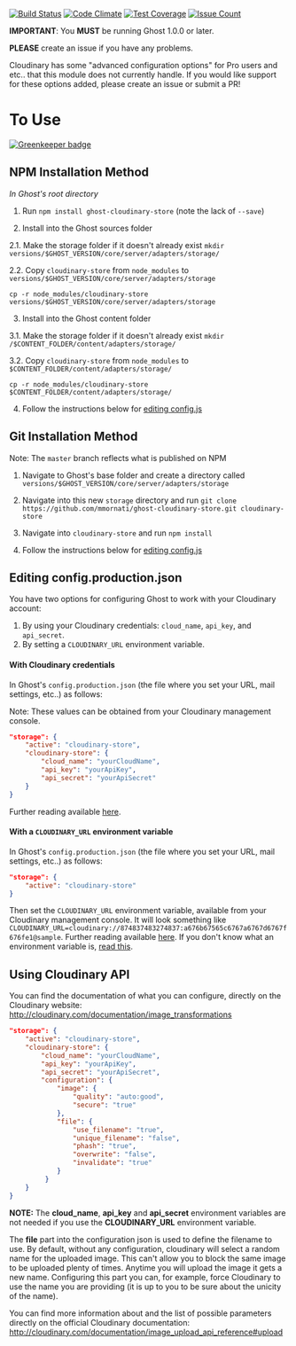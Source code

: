 [![Build Status](https://travis-ci.org/mmornati/ghost-cloudinary-store.svg?branch=master)](https://travis-ci.org/mmornati/ghost-cloudinary-store) [![Code Climate](https://codeclimate.com/github/mmornati/ghost-cloudinary-store/badges/gpa.svg)](https://codeclimate.com/github/mmornati/ghost-cloudinary-store) [![Test Coverage](https://codeclimate.com/github/mmornati/ghost-cloudinary-store/badges/coverage.svg)](https://codeclimate.com/github/mmornati/ghost-cloudinary-store/coverage) [![Issue Count](https://codeclimate.com/github/mmornati/ghost-cloudinary-store/badges/issue_count.svg)](https://codeclimate.com/github/mmornati/ghost-cloudinary-store)


**IMPORTANT**: You **MUST** be running Ghost 1.0.0 or later.

**PLEASE** create an issue if you have any problems.

Cloudinary has some "advanced configuration options" for Pro users and etc.. that this module does not currently handle. If you would like support for these options added, please create an issue or submit a PR!

# To Use

[![Greenkeeper badge](https://badges.greenkeeper.io/mmornati/ghost-cloudinary-store.svg)](https://greenkeeper.io/)


## NPM Installation Method

*In Ghost's root directory*

1. Run `npm install ghost-cloudinary-store` (note the lack of `--save`)

2. Install into the Ghost sources folder

2.1. Make the storage folder if it doesn't already exist `mkdir versions/$GHOST_VERSION/core/server/adapters/storage/`

2.2. Copy `cloudinary-store` from `node_modules` to `versions/$GHOST_VERSION/core/server/adapters/storage`
  ```
  cp -r node_modules/cloudinary-store versions/$GHOST_VERSION/core/server/adapters/storage
  ```

3. Install into the Ghost content folder

3.1. Make the storage folder if it doesn't already exist `mkdir /$CONTENT_FOLDER/content/adapters/storage/`

3.2. Copy `cloudinary-store` from `node_modules` to `$CONTENT_FOLDER/content/adapters/storage/`
  ```
  cp -r node_modules/cloudinary-store $CONTENT_FOLDER/content/adapters/storage/
  ```

4. Follow the instructions below for [editing config.js][1]


## Git Installation Method

Note: The `master` branch reflects what is published on NPM

1. Navigate to Ghost's base folder and create a directory called `versions/$GHOST_VERSION/core/server/adapters/storage`

2. Navigate into this new `storage` directory and run `git clone https://github.com/mmornati/ghost-cloudinary-store.git cloudinary-store`

3. Navigate into `cloudinary-store` and run `npm install`

4. Follow the instructions below for [editing config.js][1]


## Editing config.production.json

You have two options for configuring Ghost to work with your Cloudinary account:

1. By using your Cloudinary credentials: `cloud_name`, `api_key`, and `api_secret`.
2. By setting a `CLOUDINARY_URL` environment variable.


#### With Cloudinary credentials

In Ghost's `config.production.json` (the file where you set your URL, mail settings, etc..) as follows:

Note: These values can be obtained from your Cloudinary management console.

```json
"storage": {
    "active": "cloudinary-store",
    "cloudinary-store": {
        "cloud_name": "yourCloudName",
        "api_key": "yourApiKey",
        "api_secret": "yourApiSecret"
    }
}
```

Further reading available [here][2].


#### With a `CLOUDINARY_URL` environment variable

In Ghost's `config.production.json` (the file where you set your URL, mail settings, etc..) as follows:

```json
"storage": {
    "active": "cloudinary-store"
}
```

Then set the `CLOUDINARY_URL` environment variable, available from your Cloudinary management console.
It will look something like `CLOUDINARY_URL=cloudinary://874837483274837:a676b67565c6767a6767d6767f676fe1@sample`.
Further reading available [here][2].
If you don't know what an environment variable is, [read this][3].

## Using Cloudinary API

You can find the documentation of what you can configure, directly on the Cloudinary website: http://cloudinary.com/documentation/image_transformations

```json
"storage": {
    "active": "cloudinary-store",
    "cloudinary-store": {
        "cloud_name": "yourCloudName",
        "api_key": "yourApiKey",
        "api_secret": "yourApiSecret",
        "configuration": {
            "image": {
                "quality": "auto:good",
                "secure": "true"
            },
            "file": {
                "use_filename": "true",
                "unique_filename": "false",
                "phash": "true",
                "overwrite": "false",
                "invalidate": "true"
            }       
         }
    }
}
```
**NOTE:** The **cloud_name**, **api_key** and **api_secret** environment variables are not needed if you use the **CLOUDINARY_URL** environment variable.

The **file** part into the configuration json is used to define the filename to use. By default, without any configuration, cloudinary will select a random name for the uploaded image.
This can't allow you to block the same image to be uploaded plenty of times. Anytime you will upload the image it gets a new name.
Configuring this part you can, for example, force Cloudinary to use the name you are providing (it is up to you to be sure about the unicity of the name).

You can find more information about and the list of possible parameters directly on the official Cloudinary documentation: http://cloudinary.com/documentation/image_upload_api_reference#upload


[1]: #editing-configproductionjson
[2]: http://cloudinary.com/documentation/node_additional_topics#configuration_options
[3]: https://www.digitalocean.com/community/tutorials/how-to-read-and-set-environmental-and-shell-variables-on-a-linux-vps
